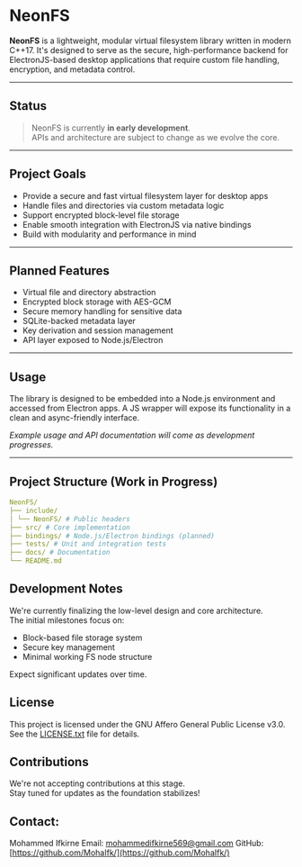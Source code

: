 # NeonFS

**NeonFS** is a lightweight, modular virtual filesystem library written in modern C++17. It's designed to serve as the secure, high-performance backend for ElectronJS-based desktop applications that require custom file handling, encryption, and metadata control.

---

## Status

> NeonFS is currently **in early development**.  
> APIs and architecture are subject to change as we evolve the core.

---

## Project Goals

- Provide a secure and fast virtual filesystem layer for desktop apps
- Handle files and directories via custom metadata logic
- Support encrypted block-level file storage
- Enable smooth integration with ElectronJS via native bindings
- Build with modularity and performance in mind

---

## Planned Features

- Virtual file and directory abstraction
- Encrypted block storage with AES-GCM
- Secure memory handling for sensitive data
- SQLite-backed metadata layer
- Key derivation and session management
- API layer exposed to Node.js/Electron

---

## Usage

The library is designed to be embedded into a Node.js environment and accessed from Electron apps. A JS wrapper will expose its functionality in a clean and async-friendly interface.

_Example usage and API documentation will come as development progresses._

---

## Project Structure (Work in Progress)

```yaml
NeonFS/
├── include/
│ └── NeonFS/ # Public headers
├── src/ # Core implementation
├── bindings/ # Node.js/Electron bindings (planned)
├── tests/ # Unit and integration tests
├── docs/ # Documentation
└── README.md
```

## Development Notes

We're currently finalizing the low-level design and core architecture.  
The initial milestones focus on:

- Block-based file storage system
- Secure key management
- Minimal working FS node structure

Expect significant updates over time.

## License

This project is licensed under the GNU Affero General Public License v3.0.  
See the [LICENSE.txt](LICENSE.txt) file for details.

## Contributions

We're not accepting contributions at this stage.  
Stay tuned for updates as the foundation stabilizes!

## Contact:

Mohammed Ifkirne
Email: mohammedifkirne569@gmail.com
GitHub: [https://github.com/MohaIfk/](https://github.com/MohaIfk/)
